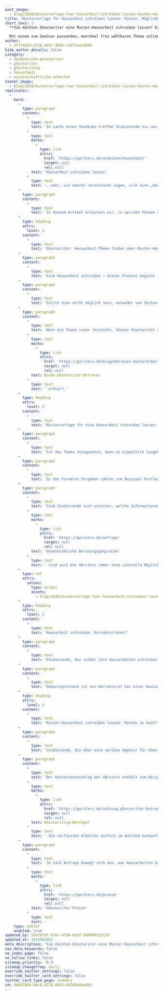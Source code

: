 ```yaml
---
post_image:
  - blog/2020/mustervorlage-fuer-hausarbeit-schreiben-lassen-kosten-moeglichkeiten-und-ablauf/Mustervorlage-fur-Hausarbeit-schreiben-lassen.JPG
title: 'Mustervorlage für Hausarbeit schreiben lassen: Kosten, Möglichkeiten und Ablauf'
short_text: |-
  **Sie möchten Ghostwriter eine Muster-Hausarbeit schreiben lassen? Erfahren Sie alles über Kosten, Möglichkeiten und den Ablauf bei GWriters!**

  Mit einem zum Seminar passenden, manchmal frei wählbaren Thema sollen Studierende mit einer Hausarbeit zeigen, was sie gelernt haben – und dass sie wissenschaftlich schreiben können. Doch je nachdem, welche Kurse Studierende belegen und wie sie ihr Studium strukturieren, kann es schnell dazu kommen, dass sie pro Semester statt einer bis zu vier Hausarbeiten schreiben müssen. Oft reicht hierfür die Zeit nicht, gerade, wenn Studierende nebenbei jobben. Manchmal ist auch der Leistungsdruck zu groß, eine Krankheit kommt dazwischen oder es gehen schlicht und einfach die Ideen aus. Hierfür gibt es eine Lösung...
author:
  - 1f7f4b5d-2f26-445f-984b-c1bf3adad660
hide_author_details: false
category:
  - akademische-ghostwriter
  - ghostwriter
  - ghostwriting
  - hausarbeit
  - wissenschaftliche-arbeiten
teaser_image:
  - blog/2020/mustervorlage-fuer-hausarbeit-schreiben-lassen-kosten-moeglichkeiten-und-ablauf/Mustervorlage-fur-Hausarbeit-schreiben-lassen.JPG
replicator:
  -
    bard:
      -
        type: paragraph
        content:
          -
            type: text
            text: 'Im Laufe eines Studiums treffen Studierende ein ums andere Mal auf eine bestimmte Prüfungsleistung, die manche vor Herausforderungen stellt: die Hausarbeit. Eine Hausarbeit schreiben bedeutet, eine schriftliche Arbeit zu verfassen, die den Abschluss eines Seminars bildet und im Durchschnitt nicht mehr als fünfzehn Seiten umfasst. Mit einem zum Seminar passenden, manchmal frei wählbaren Thema sollen Studierende mit einer Hausarbeit zeigen, was sie gelernt haben – und dass sie wissenschaftlich schreiben können. Doch je nachdem, welche Kurse Studierende belegen und wie sie ihr Studium strukturieren, kann es schnell dazu kommen, dass sie pro Semester statt einer bis zu vier Hausarbeiten schreiben müssen. Oft reicht hierfür die Zeit nicht, gerade, wenn Studierende nebenbei jobben. Manchmal ist auch der Leistungsdruck zu groß, eine Krankheit kommt dazwischen oder es gehen schlicht und einfach die Ideen aus. Hierfür gibt es eine Lösung: sich von einem Ghostwriter die Mustervorlage für eine '
          -
            type: text
            marks:
              -
                type: link
                attrs:
                  href: 'https://gwriters.de/arbeiten/hausarbeit'
                  target: null
                  rel: null
            text: 'Hausarbeit schreiben lassen'
          -
            type: text
            text: ', oder, wie manche vereinfacht sagen, sich eine „Hausarbeit kaufen“.'
      -
        type: paragraph
        content:
          -
            type: text
            text: 'In diesem Artikel erläutern wir, in welchen Phasen des Schreibprozesses Studierende, die sich eine Mustervorlage für eine Hausarbeit schreiben lassen wollen, eine solche Unterstützung in Anspruch nehmen können. Neben diesem Schritt, eine „Hausarbeit kaufen“ zu wollen, zeigen wir euch auch noch andere Möglichkeiten auf, sich durch einen Ghostwriter Hilfe zu holen. Und natürlich vergessen wir auch nicht, darauf einzugehen, ob Hilfe bei einer Hausarbeit durch Ghostwriter günstig oder teuer ist oder sein muss.'
      -
        type: heading
        attrs:
          level: 2
        content:
          -
            type: text
            text: 'Ghostwriter: Hausarbeit-Thema finden oder Muster-Hausarbeit schreiben lassen'
      -
        type: paragraph
        content:
          -
            type: text
            text: 'Eine Hausarbeit schreiben – dieser Prozess beginnt immer damit, ein passendes Thema zu finden. Ein geeignetes Thema sollte mit den Schwerpunkten des belegten Seminars korrelieren, zumindest teilweise auf den behandelten Primär- und Sekundärquellen aufbauen und für die wissenschaftliche Theorie neue Forschungsfragen ermöglichen. Es sollte außerdem die Möglichkeit bieten, dass Studierende demonstrieren können, welches Wissen sie sich im Rahmen des Seminars angeeignet haben. Und zu guter Letzt kann es nicht schaden, wenn das Thema die Person, die es gewählt hat, auch noch interessiert. Zur Themenwahl können sich Studierende meist Hilfe und Rat bei den Lehrkräften holen, die das Seminar abgehalten haben.'
      -
        type: paragraph
        content:
          -
            type: text
            text: 'Sollte dies nicht möglich sein, entweder von Seiten der Studierenden oder der Lehrkräfte her, können bei der Hausarbeit Ghostwriter ebenfalls Hilfe und Rat bieten. Wer zur Themensuche für seine Hausarbeit Ghostwriter heranzieht, sollte folgende Punkte beachten: Je mehr Informationen der Ghostwriter über das Seminar und die Vorstellungen Studierender hat, umso einfacher wird es für sie oder ihn, ein passendes Thema vorzuschlagen. Es lohnt sich, eine Übersicht über die Themen der einzelnen Seminarsitzungen und die besprochenen Inhalte zusammenzustellen und an den Ghostwriter weiterzuleiten. Wenn bereits eigene Ideen im Raum schweben, sollten diese auch beigefügt werden. Vom wenig konkreten „Hausarbeit schreiben über moralische Frage“ zum sehr spezifischen „Hausarbeit schreiben über die dramaturgische Leistung in der zweiten Hälfte des Films aus der dritten Seminarsitzung unter Zuhilfenahme von Kants Kategorischem Imperativ“ – jeder Hinweis hilft Ghostwritern dabei, ein geeignetes Thema zu finden. Studierende können natürlich auch mehrere Themenvorschläge anfragen, aus denen sie dann auswählen können.'
      -
        type: paragraph
        content:
          -
            type: text
            text: 'Wenn ein Thema schon feststeht, können Ghostwriter außerdem bei der Quellenrecherche oder beim Erstellen einer Gliederung helfen. Wichtig ist, dass Studierende auch hier ihre Wünsche und die Ansprüche Dozierender klar kommunizieren. Denn die Rolle Dozierender und ihrer Meinungen beim Schreib- und Bewertungsprozess von Hausarbeiten ist nicht zu unterschätzen, wie unser letzter Blogartikel über das Dreiecksverhältnis '
          -
            type: text
            marks:
              -
                type: link
                attrs:
                  href: 'https://gwriters.de/blog/betreuer-masterarbeit-ghostwriter'
                  target: null
                  rel: null
            text: Kunde-Ghostwriter-Betreuer
          -
            type: text
            text: ' erklärt.'
      -
        type: heading
        attrs:
          level: 2
        content:
          -
            type: text
            text: 'Mustervorlage für eine Hausarbeit schreiben lassen: „Hausarbeit kaufen“?'
      -
        type: paragraph
        content:
          -
            type: text
            text: 'Ist das Thema festgesetzt, kann es eigentlich losgehen. Zeitnot, Schreibblockaden, Krankheiten und Zwischenfälle können jedoch auch hier dazu führen, dass ein Ghostwriter Hilfe leisten soll. Doch welche Unterstützung kann er oder sie bieten? Im Schreibprozess ist es möglich, dass Studierende eine „Hausarbeit kaufen“, also eine Mustervorlage für eine Hausarbeit schreiben lassen. Damit der Ghostwriter bei der Mustervorlage gute Arbeit leisten kann, ist es am besten, wenn er oder sie folgende Informationen von Studierenden erhält: Das Fach, den Titel oder das Thema des Seminars, wenn schon bekannt: den Titel der Hausarbeit, die im Seminar besprochenen Theorien und die herangezogenen Quellen, die formalen Vorgaben und die Ideen der Person, die sich eine Mustervorlage für eine Hausarbeit schreiben lassen will.'
      -
        type: paragraph
        content:
          -
            type: text
            text: 'Zu den formalen Vorgaben zählen zum Beispiel Festlegungen zu Schriftgröße und Seitenrand, aber auch die minimale und maximale Seitenanzahl und in manchen Fällen Anweisungen zur Art der Argumentation oder der Gliederung in der Hausarbeit.'
      -
        type: paragraph
        content:
          -
            type: text
            text: 'Sind Studierende sich unsicher, welche Informationen sie bereitstellen sollen, können sie sich im Vorfeld beraten lassen. '
          -
            type: text
            marks:
              -
                type: link
                attrs:
                  href: 'https://gwriters.de/anfrage'
                  target: null
                  rel: null
            text: 'Unverbindliche Beratungsgespräche'
          -
            type: text
            text: ' sind auch bei GWriters immer eine sinnvolle Möglichkeit, um den Prozess des Ghostwritings in die Gänge zu bringen. Einige der Unterstützungsmöglichkeiten auf dem Weg zur Hausarbeit, über die die Projektleitenden von GWriters informieren können, sind in Abbildung 1 dargestellt.'
      -
        type: set
        attrs:
          values:
            type: bilder
            assets:
              - blog/2020/mustervorlage-fuer-hausarbeit-schreiben-lassen-kosten-moeglichkeiten-und-ablauf/2020-03-13-Table_rework.png
      -
        type: heading
        attrs:
          level: 2
        content:
          -
            type: text
            text: 'Hausarbeit schreiben: Korrekturlesen?'
      -
        type: paragraph
        content:
          -
            type: text
            text: 'Studierende, die selber ihre Hausarbeiten schreiben wollen, statt sich beim Schreiben Hilfe zu holen, können ebenfalls von der Unterstützung eines Ghostwriters profitieren. So kann zum Beispiel eine professionelle Korrektur der Hausarbeit durch einen Ghostwriter Zeit und Nerven sparen, wenn die Deadline näher rückt. Sind alle Überschriften formatiert, alle Forschungsfragen beantwortet und alle Quellen ins Literaturverzeichnis eingetragen, garantieren bei einer Hausarbeit Lektorat oder Korrektorat, dass die sogenannte „Betriebsblindheit“ nicht für unnötige Fehler sorgt – und Plagiatsprüfungen helfen, einer der größten wissenschaftlichen Verfehlungen vorzubeugen. Während Lektorate auch inhaltliche Aspekte beachten und die Hausarbeiten dabei wissenschaftlich überprüft werden, machen sich Korrektorate vor allem auf die Suche nach sprachlichen Fehlern und Tippfehlern.'
      -
        type: paragraph
        content:
          -
            type: text
            text: 'Dementsprechend ist ein Korrektorat bei einer Hausarbeit günstiger als ein Lektorat, da zum Beispiel keine Quellen überprüft werden. Doch beim Ghostwriting einer Hausarbeit günstig als Kriterium zu nehmen, ist nicht immer die sicherste Wahl.'
      -
        type: heading
        attrs:
          level: 2
        content:
          -
            type: text
            text: 'Muster-Hausarbeit schreiben lassen: Kosten zu hoch?'
      -
        type: paragraph
        content:
          -
            type: text
            text: 'Studierende, die über eine seriöse Agentur für Ghostwriting ihre Mustervorlagen, Themenberatungen, Lektorate, Korrektorate oder Plagiatsprüfungen in Auftrag geben, erhalten eine andere Leistung als bei manch einem Angebot, das eine Google-Suche zu „Hausarbeit günstig“ bringen mag.'
      -
        type: paragraph
        content:
          -
            type: text
            text: 'Der Kostenvoranschlag der GWriters enthält zum Beispiel die Kosten für die fachliche und wissenschaftliche Kompetenz der Agentur, die professionelle Betreuung durch individuelle Projektmanager, die Bearbeitung eines Auftrages durch spezialisierte akademische Ghostwriter und schließlich Kosten für ein abschließendes Korrektorat und Lektorat, die die hohe Qualität einer Hausarbeit zusätzlich garantieren. Diese Leistungen können selbstständige Ghostwriter oder Billig-Ghostwriter-Agenturen, die mit günstigen Preisen werben, oftmals nicht bieten. Und wird ein Angebot gar zu günstig, müssen Studierende sich durchaus auch vor Betrug in Acht nehmen: Seriöse akademische Ghostwriter würden Ihre Leistung nicht zu Dumping-Löhnen anbieten. In solchen Fällen kann es dann durchaus passieren, dass unseriöse '
          -
            type: text
            marks:
              -
                type: link
                attrs:
                  href: 'https://gwriters.de/achtung-ghostwriter-betrug'
                  target: null
                  rel: null
            text: Ghostwriting-Betrüger
          -
            type: text
            text: ' die verfassten Arbeiten einfach im Ausland einkaufen oder sogar plagiieren und anschließend ins Deutsche übersetzen.'
      -
        type: paragraph
        content:
          -
            type: text
            text: 'Je nach Anfrage bewegt sich das, was Hausarbeiten kosten, zudem in verschiedenen Bereichen: Kostenvoranschläge können sich über zwei- bis vierstellige Beträge erstrecken. Welche Hausarbeit günstig und welche teuer ist, liegt somit auch an den Voraussetzungen der Studierenden und der Art ihrer Anfragen. Details hierzu können in einem Erstgespräch geklärt werden. Vorläufige Informationen zu anfallenden Kosten bietet auch unser Rechner für '
          -
            type: text
            marks:
              -
                type: link
                attrs:
                  href: 'https://gwriters.de/preise'
                  target: null
                  rel: null
            text: 'Ghostwriter Preise'
          -
            type: text
            text: .
    type: editor
    enabled: true
updated_by: 5dafdfdf-476c-4794-be37-54949932513d
updated_at: 1615901093
meta_description: 'Sie möchten Ghostwriter eine Muster-Hausarbeit schreiben lassen? Erfahren Sie alles über Kosten, Möglichkeiten und den Ablauf bei GWriters!'
use_meta_keywords: false
no_index_page: false
no_follow_links: false
sitemap_priority: '0.5'
sitemap_changefreq: daily
override_twitter_settings: false
override_twitter_card_settings: false
twitter_card_type_page: summary
id: 9d857864-0bc8-4276-84b2-64268a9badb3
---
```

